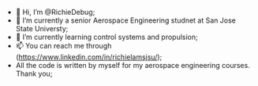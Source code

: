 - 👋 Hi, I’m @RichieDebug;
- 👀 I’m currently a senior Aerospace Engineering studnet at San Jose State Universty;
- 🌱 I’m currently learning control systems and propulsion;
- 📫 You can reach me through (https://www.linkedin.com/in/richielamsjsu/);
- All the code is written by myself for my aerospace engineering courses. Thank you;
